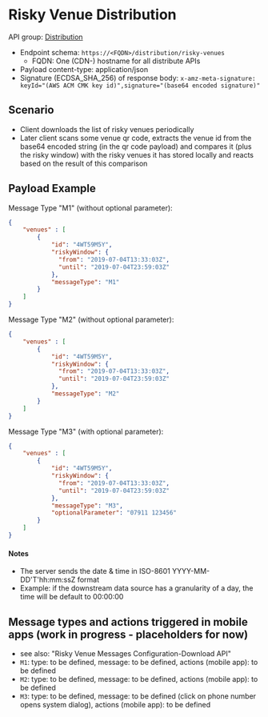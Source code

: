 # Risky Venue Distribution

API group: [Distribution](../ag-architecture-guidebook#System-APIs-and-Interfaces)

- Endpoint schema: ```https://<FQDN>/distribution/risky-venues```
  - FQDN: One (CDN-) hostname for all distribute APIs
- Payload content-type: application/json
- Signature (ECDSA_SHA_256) of response body: ```x-amz-meta-signature: keyId="(AWS ACM CMK key id)",signature="(base64 encoded signature)"```

## Scenario
- Client downloads the list of risky venues periodically
- Later client scans some venue qr code, extracts the venue id from the base64 encoded string (in the qr code payload) and compares it (plus the risky window) with the risky venues it has stored locally and reacts based on the result of this comparison 

## Payload Example

Message Type "M1" (without optional parameter):
```json
{
    "venues" : [
        {
            "id": "4WT59M5Y",
            "riskyWindow": {
              "from": "2019-07-04T13:33:03Z",
              "until": "2019-07-04T23:59:03Z"
            },
            "messageType": "M1"
        }
    ]
}
```

Message Type "M2" (without optional parameter):
```json
{
    "venues" : [
        {
            "id": "4WT59M5Y",
            "riskyWindow": {
              "from": "2019-07-04T13:33:03Z",
              "until": "2019-07-04T23:59:03Z"
            },
            "messageType": "M2"
        }
    ]
}
```

Message Type "M3" (with optional parameter):
```json
{
    "venues" : [
        {
            "id": "4WT59M5Y",
            "riskyWindow": {
              "from": "2019-07-04T13:33:03Z",
              "until": "2019-07-04T23:59:03Z"
            },
            "messageType": "M3",
            "optionalParameter": "07911 123456"
        }
    ]
}
```

#### Notes
- The server sends the date & time in ISO-8601 YYYY-MM-DD'T'hh:mm:ssZ format
- Example: if the downstream data source has a granularity of a day, the time will be default to 00:00:00

## Message types and actions triggered in mobile apps (work in progress - placeholders for now)
- see also: "Risky Venue Messages Configuration-Download API"
- `M1`: type: to be defined, message: to be defined, actions (mobile app): to be defined
- `M2`: type: to be defined, message: to be defined, actions (mobile app): to be defined
- `M3`: type: to be defined, message: to be defined (click on phone number opens system dialog), actions (mobile app): to be defined
